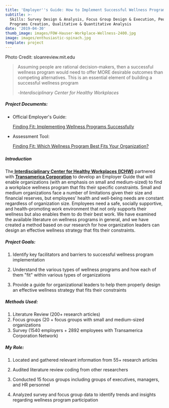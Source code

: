 ```yaml
---
title: 'Employer''s Guide: How to Implement Successful Wellness Programs '
subtitle: >-
  Skills: Survey Design & Analysis, Focus Group Design & Execution, People (HR)
  Programs Creation, Qualitative & Quantitative Analysis
date: '2019-04-30'
thumb_image: images/FOW-Hauser-Workplace-Wellness-2400.jpg
image: images/enthusiastic-spinach.jpg
template: project
---
```

Photo Credit: sloanreview.mit.edu

> Assuming people are rational decision-makers, then a successful wellness program would need to offer MORE desirable outcomes than competing alternatives. This is an essential element of building a successful wellness program
>
> \-*Interdisciplinary Center for Healthy Workplaces*

##### Project Documents:

*   Official Employer's Guide:

    [Finding Fit: Implementing Wellness Programs Successfully](https://healthyworkplaces.berkeley.edu/sites/default/files/employer_guide_2018_03_30.pdf)

    [](https://pages.github.berkeley.edu/healthyworkplaces/assessment-tool/#home)

*   [](https://pages.github.berkeley.edu/healthyworkplaces/assessment-tool/#home)

    Assessment Tool:

    [Finding Fit: Which Wellness Program Best Fits Your Organization?](https://pages.github.berkeley.edu/healthyworkplaces/assessment-tool/#home)

#####

##### Introduction

The[ **Interdisciplinary Center for Healthy Workplaces (ICHW)**](https://healthyworkplaces.berkeley.edu/) partnered with [**Transamerica Corporation**](https://www.transamerica.com/individual/) to develop an Employer Guide that will enable organizations (with an emphasis on small and medium-sized) to find a workplace wellness program that fits their specific constraints.  Small and medium organizations face a number of limitations given their size and financial reserves, but employees’ health and well-being needs are constant regardless of organization size. Employees need a safe, socially supportive, and health-promoting work environment that not only supports their wellness but also enables them to do their best work. We have examined the available literature on wellness programs in general, and we have created a method based on our research for how organization leaders can design an effective wellness strategy that fits their constraints.

##### Project Goals:

1.  Identify key facilitators and barriers to successful wellness program implementation

2.  Understand the various types of wellness programs and how each of them "fit" within various types of organizations

3.  Provide a guide for organizational leaders to help them properly design an effective wellness strategy that fits their constraints

##### Methods Used:

1.  Literature Review (200+ research articles)
2.  Focus groups (20 + focus groups with small and medium-sized organizations
3.  Survey (1540 employers + 2892 employees with Transamerica Corporation Network)

##### My Role:

1.  Located and gathered relevant information from 55+ research articles

2.  Audited literature review coding from other researchers

3.  Conducted 15 focus groups including groups of executives, managers, and HR personnel

4.  Analyzed survey and focus group data to identify trends and insights regarding wellness program participation
